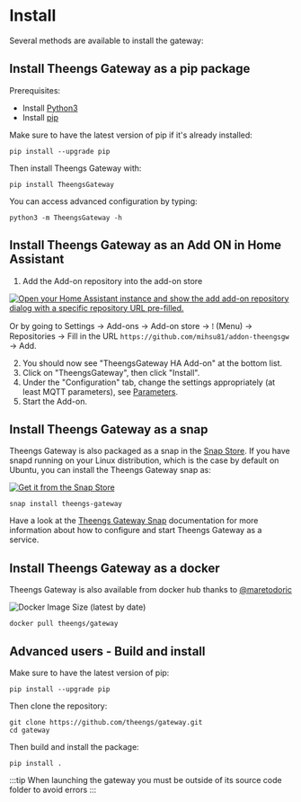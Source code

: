 # Install
Several methods are available to install the gateway:

## Install Theengs Gateway as a pip package
Prerequisites:
* Install [Python3](https://www.python.org/downloads/)
* Install [pip](https://pip.pypa.io/en/stable/installation/)

Make sure to have the latest version of pip if it's already installed:

```shell
pip install --upgrade pip
```

Then install Theengs Gateway with:

```shell
pip install TheengsGateway
```
You can access advanced configuration by typing:
```shell
python3 -m TheengsGateway -h
```

## Install Theengs Gateway as an Add ON in Home Assistant
1. Add the Add-on repository into the add-on store

[![Open your Home Assistant instance and show the add add-on repository dialog with a specific repository URL pre-filled.](https://my.home-assistant.io/badges/supervisor_add_addon_repository.svg)](https://my.home-assistant.io/redirect/supervisor_add_addon_repository/?repository_url=https%3A%2F%2Fgithub.com%2Fmihsu81%2Faddon-theengsgw)

Or by going to Settings -> Add-ons -> Add-on store -> ⁞ (Menu) -> Repositories -> Fill in the URL `https://github.com/mihsu81/addon-theengsgw` -> Add.

2. You should now see "TheengsGateway HA Add-on" at the bottom list.
3. Click on "TheengsGateway", then click "Install".
4. Under the "Configuration" tab, change the settings appropriately (at least MQTT parameters), see [Parameters](https://github.com/mihsu81/addon-theengsgw/blob/main/theengsgateway/DOCS.md#parameters).
5. Start the Add-on.

## Install Theengs Gateway as a snap
Theengs Gateway is also packaged as a snap in the [Snap Store](https://snapcraft.io/theengs-gateway). If you have snapd running on your Linux distribution, which is the case by default on Ubuntu, you can install the Theengs Gateway snap as:

[![Get it from the Snap Store](https://snapcraft.io/static/images/badges/en/snap-store-white.svg)](https://snapcraft.io/theengs-gateway)

```shell
snap install theengs-gateway
```

Have a look at the [Theengs Gateway Snap](https://github.com/theengs/gateway-snap) documentation for more information about how to configure and start Theengs Gateway as a service.

## Install Theengs Gateway as a docker
Theengs Gateway is also available from docker hub thanks to [@maretodoric](https://github.com/maretodoric)

<img alt="Docker Image Size (latest by date)" src="https://img.shields.io/docker/image-size/theengs/gateway">

```shell
docker pull theengs/gateway
```

## Advanced users - Build and install

Make sure to have the latest version of pip: 

```shell
pip install --upgrade pip
```

Then clone the repository:

```
git clone https://github.com/theengs/gateway.git
cd gateway
```

Then build and install the package:

```
pip install .
```

:::tip
When launching the gateway you must be outside of its source code folder to avoid errors
:::
